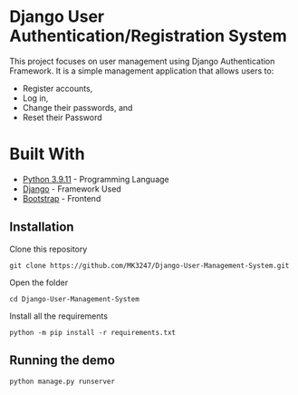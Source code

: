 # Django User Authentication/Registration System

This project focuses on user management using Django Authentication Framework. It is a simple management application that allows users to:
* Register accounts,
* Log in,
* Change their passwords, and
* Reset their Password 

# Built With

* [Python 3.9.11](https://www.python.org/) - Programming Language 
* [Django](https://www.djangoproject.com/) - Framework Used
* [Bootstrap](https://getbootstrap.com/) - Frontend 

## Installation

Clone this repository

```
git clone https://github.com/MK3247/Django-User-Management-System.git
```

Open the folder

```
cd Django-User-Management-System
```

Install all the requirements

```
python -m pip install -r requirements.txt
```

## Running the demo

```
python manage.py runserver
```

